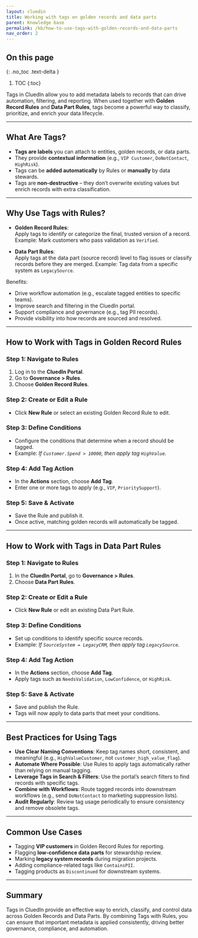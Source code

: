 ```yaml
---
layout: cluedin
title: Working with tags on golden records and data parts
parent: Knowledge base
permalink: /kb/how-to-use-tags-with-golden-records-and-data-parts
nav_order: 2
---
```


## On this page
{: .no_toc .text-delta }
1. TOC
{:toc}

Tags in CluedIn allow you to add metadata labels to records that can drive automation, filtering, and reporting. When used together with **Golden Record Rules** and **Data Part Rules**, tags become a powerful way to classify, prioritize, and enrich your data lifecycle.

---

## What Are Tags?

- **Tags are labels** you can attach to entities, golden records, or data parts.  
- They provide **contextual information** (e.g., `VIP Customer`, `DoNotContact`, `HighRisk`).  
- Tags can be **added automatically** by Rules or **manually** by data stewards.  
- Tags are **non-destructive** – they don’t overwrite existing values but enrich records with extra classification.

---

## Why Use Tags with Rules?

- **Golden Record Rules**:  
  Apply tags to identify or categorize the final, trusted version of a record. Example: Mark customers who pass validation as `Verified`.  

- **Data Part Rules**:  
  Apply tags at the data part (source record) level to flag issues or classify records before they are merged. Example: Tag data from a specific system as `LegacySource`.  

Benefits:  
- Drive workflow automation (e.g., escalate tagged entities to specific teams).  
- Improve search and filtering in the CluedIn portal.  
- Support compliance and governance (e.g., tag PII records).  
- Provide visibility into how records are sourced and resolved.

---

## How to Work with Tags in Golden Record Rules

### Step 1: Navigate to Rules
1. Log in to the **CluedIn Portal**.  
2. Go to **Governance > Rules**.  
3. Choose **Golden Record Rules**.  

### Step 2: Create or Edit a Rule
- Click **New Rule** or select an existing Golden Record Rule to edit.  

### Step 3: Define Conditions
- Configure the conditions that determine when a record should be tagged.  
- Example: *If `Customer.Spend > 10000`, then apply tag `HighValue`.*  

### Step 4: Add Tag Action
- In the **Actions** section, choose **Add Tag**.  
- Enter one or more tags to apply (e.g., `VIP`, `PrioritySupport`).  

### Step 5: Save & Activate
- Save the Rule and publish it.  
- Once active, matching golden records will automatically be tagged.  

---

## How to Work with Tags in Data Part Rules

### Step 1: Navigate to Rules
1. In the **CluedIn Portal**, go to **Governance > Rules**.  
2. Choose **Data Part Rules**.  

### Step 2: Create or Edit a Rule
- Click **New Rule** or edit an existing Data Part Rule.  

### Step 3: Define Conditions
- Set up conditions to identify specific source records.  
- Example: *If `SourceSystem = LegacyCRM`, then apply tag `LegacySource`.*  

### Step 4: Add Tag Action
- In the **Actions** section, choose **Add Tag**.  
- Apply tags such as `NeedsValidation`, `LowConfidence`, or `HighRisk`.  

### Step 5: Save & Activate
- Save and publish the Rule.  
- Tags will now apply to data parts that meet your conditions.  

---

## Best Practices for Using Tags

- **Use Clear Naming Conventions**: Keep tag names short, consistent, and meaningful (e.g., `HighValueCustomer`, not `customer_high_value_flag`).  
- **Automate Where Possible**: Use Rules to apply tags automatically rather than relying on manual tagging.  
- **Leverage Tags in Search & Filters**: Use the portal’s search filters to find records with specific tags.  
- **Combine with Workflows**: Route tagged records into downstream workflows (e.g., send `DoNotContact` to marketing suppression lists).  
- **Audit Regularly**: Review tag usage periodically to ensure consistency and remove obsolete tags.  

---

## Common Use Cases

- Tagging **VIP customers** in Golden Record Rules for reporting.  
- Flagging **low-confidence data parts** for stewardship review.  
- Marking **legacy system records** during migration projects.  
- Adding compliance-related tags like `ContainsPII`.  
- Tagging products as `Discontinued` for downstream systems.  

---

## Summary

Tags in CluedIn provide an effective way to enrich, classify, and control data across Golden Records and Data Parts. By combining Tags with Rules, you can ensure that important metadata is applied consistently, driving better governance, compliance, and automation.
